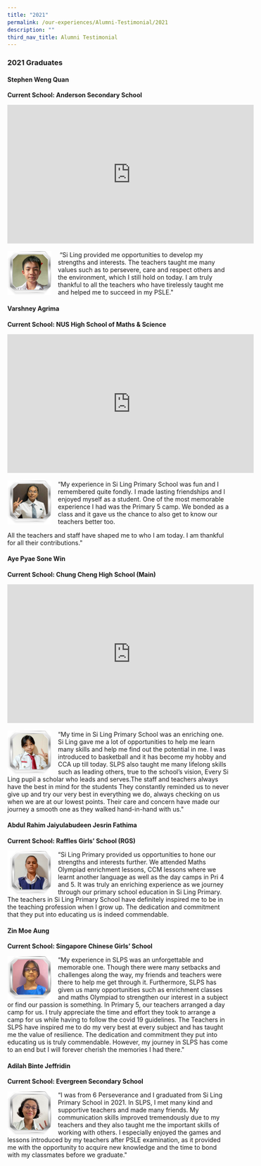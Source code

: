 ```yaml
---
title: "2021"
permalink: /our-experiences/Alumni-Testimonial/2021
description: ""
third_nav_title: Alumni Testimonial
---
```

### 2021 Graduates

#### Stephen Weng Quan

**Current School: Anderson Secondary School**

<iframe width="560" height="315" src="https://www.youtube.com/embed/1nzICjm8VIw" title="YouTube video player" frameborder="0" allow="accelerometer; autoplay; clipboard-write; encrypted-media; gyroscope; picture-in-picture" allowfullscreen></iframe>

<img src="/images/at1.png" style="width:100px;height:100px;margin-right:15px;" align = "left">   “Si Ling provided me opportunities to develop my strengths and interests. The teachers taught me many values such as to persevere, care and respect others and the environment, which I still hold on today. I am truly thankful to all the teachers who have tirelessly taught me and helped me to succeed in my PSLE."

#### Varshney Agrima

**Current School: NUS High School of Maths & Science**

<iframe width="560" height="315" src="https://www.youtube.com/embed/PwSOoQKh9cA" title="YouTube video player" frameborder="0" allow="accelerometer; autoplay; clipboard-write; encrypted-media; gyroscope; picture-in-picture" allowfullscreen></iframe>

<img src="/images/at2.png" style="width:100px;height:100px;margin-right:15px;" align = "left"> “My experience in Si Ling Primary School was fun and I remembered quite fondly. I made lasting friendships and I enjoyed myself as a student. One of the most memorable experience I had was the Primary 5 camp. We bonded as a class and it gave us the chance to also get to know our teachers better too.

All the teachers and staff have shaped me to who I am today. I am thankful for all their contributions."

#### Aye Pyae Sone Win

**Current School: Chung Cheng High School (Main)**

<iframe width="560" height="315" src="https://www.youtube.com/embed/yxvPedzCKgw" title="YouTube video player" frameborder="0" allow="accelerometer; autoplay; clipboard-write; encrypted-media; gyroscope; picture-in-picture" allowfullscreen></iframe>

<img src="/images/at3.png" style="width:100px;height:100px;margin-right:15px;" align = "left"> “My time in Si Ling Primary School was an enriching one. Si Ling gave me a lot of opportunities to help me learn many skills and help me find out the potential in me. I was introduced to basketball and it has become my hobby and CCA up till today. SLPS also taught me many lifelong skills such as leading others, true to the school’s vision, Every Si Ling pupil a scholar who leads and serves.The staff and teachers always have the best in mind for the students They constantly reminded us to never give up and try our very best in everything we do, always checking on us when we are at our lowest points. Their care and concern have made our journey a smooth one as they walked hand-in-hand with us."

#### Abdul Rahim Jaiyulabudeen Jesrin Fathima

**Current School: Raffles Girls’ School (RGS)**

<img src="/images/at4.png" style="width:100px;height:100px;margin-right:15px;" align = "left">  “Si Ling Primary provided us opportunities to hone our strengths and interests further. We attended Maths Olympiad enrichment lessons, CCM lessons where we learnt another language as well as the day camps in Pri 4 and 5. It was truly an enriching experience as we journey through our primary school education in Si Ling Primary. The teachers in Si Ling Primary School have definitely inspired me to be in the teaching profession when I grow up. The dedication and commitment that they put into educating us is indeed commendable.

#### Zin Moe Aung

**Current School: Singapore Chinese Girls’ School**

<img src="/images/at5.png" style="width:100px;height:100px;margin-right:15px;" align = "left"> “My experience in SLPS was an unforgettable and memorable one. Though there were many setbacks and challenges along the way, my friends and teachers were there to help me get through it. Furthermore, SLPS has given us many opportunities such as enrichment classes and maths Olympiad to strengthen our interest in a subject or find our passion is something. In Primary 5, our teachers arranged a day camp for us. I truly appreciate the time and effort they took to arrange a camp for us while having to follow the covid 19 guidelines. The Teachers in SLPS have inspired me to do my very best at every subject and has taught me the value of resilience. The dedication and commitment they put into educating us is truly commendable. However, my journey in SLPS has come to an end but I will forever cherish the memories I had there."

#### Adilah Binte Jeffridin

**Current School: Evergreen Secondary School**

<img src="/images/at6.png" style="width:100px;height:100px;margin-right:15px;" align = "left"> “I was from 6 Perseverance and I graduated from Si Ling Primary School in 2021. In SLPS, I met many kind and supportive teachers and made many friends. My communication skills improved tremendously due to my teachers and they also taught me the important skills of working with others. I especially enjoyed the games and lessons introduced by my teachers after PSLE examination, as it provided me with the opportunity to acquire new knowledge and the time to bond with my classmates before we graduate."
